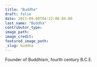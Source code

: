 ```yaml
---
title: "Buddha"
draft: false
date: 2011-09-08T04:22:00-04:00
last_name: "Buddha"
contributor_type:
image_path:
image_credit:
featured_image_path:
_slug: buddha
---
```


Founder of Buddhism, fourth century B.C.E. 

